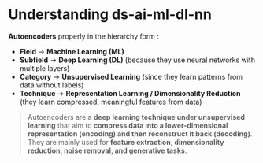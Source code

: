 # Understanding ds-ai-ml-dl-nn

**Autoencoders** properly in the hierarchy form :

* **Field** → **Machine Learning (ML)**
* **Subfield** → **Deep Learning (DL)** (because they use neural networks with multiple layers)
* **Category** → **Unsupervised Learning** (since they learn patterns from data without labels)
* **Technique** → **Representation Learning / Dimensionality Reduction** (they learn compressed, meaningful features from data)

> Autoencoders are a **deep learning technique under unsupervised learning** that aim to **compress data into a lower-dimensional representation (encoding) and then reconstruct it back (decoding)**. They are mainly used for **feature extraction, dimensionality reduction, noise removal, and generative tasks**.





